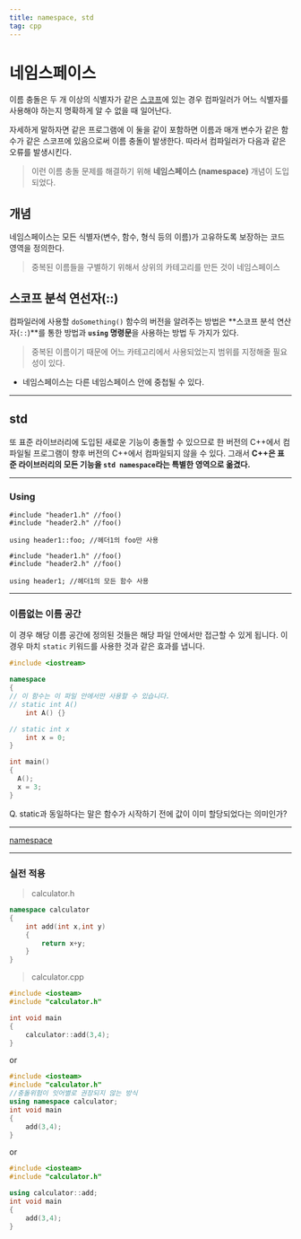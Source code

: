 ```yaml
---
title: namespace, std
tag: cpp
---
```




# 네임스페이스

이름 충돌은 두 개 이상의 식별자가 같은 [스코프](https://brunch.co.kr/@stdcpp/15)에 있는 경우 컴파일러가 어느 식별자를 사용해야 하는지 명확하게 알 수 없을 때 일어난다.

자세하게 말하자면 같은 프로그램에 이 둘을 같이 포함하면 이름과 매개 변수가 같은 함수가 같은 스코프에 있음으로써 이름 충돌이 발생한다. 따라서 컴파일러가 다음과 같은 오류를 발생시킨다.

> 이런 이름 충돌 문제를 해결하기 위해 **네임스페이스 (namespace)** 개념이 도입되었다.

## 개념

네임스페이스는 모든 식별자(변수, 함수, 형식 등의 이름)가 고유하도록 보장하는 코드 영역을 정의한다.

> 중복된 이름들을 구별하기 위해서 상위의 카테고리를 만든 것이 네임스페이스

## 스코프 분석 연선자(::)

컴파일러에 사용할 `doSomething()` 함수의 버전을 알려주는 방법은 **스코프 분석 연산자(`::`)**를 통한 방법과 **`using` 명령문**을 사용하는 방법 두 가지가 있다.

> 중복된 이름이기 때문에 어느 카테고리에서 사용되었는지 범위를 지정해줄 필요성이 있다.

+ 네임스페이스는 다른 네임스페이스 안에 중첩될 수 있다.



---

## std

또 표준 라이브러리에 도입된 새로운 기능이 충돌할 수 있으므로 한 버전의 C++에서 컴파일될 프로그램이 향후 버전의 C++에서 컴파일되지 않을 수 있다. 그래서 **C++은 표준 라이브러리의 모든 기능을 `std namespace`라는 특별한 영역으로 옮겼다.**

---

### Using

```
#include "header1.h" //foo()
#include "header2.h" //foo()

using header1::foo; //헤더1의 foo만 사용
```

```
#include "header1.h" //foo()
#include "header2.h" //foo()

using header1; //헤더1의 모든 함수 사용
```

---

### 이름없는 이름 공간

이 경우 해당 이름 공간에 정의된 것들은 해당 파일 안에서만 접근할 수 있게 됩니다. 이 경우 마치 `static` 키워드를 사용한 것과 같은 효과를 냅니다.

```cpp
#include <iostream>

namespace 
{
// 이 함수는 이 파일 안에서만 사용할 수 있습니다.
// static int A()
    int A() {} 

// static int x
	int x = 0;
}

int main() 
{
  A();
  x = 3;
}
```

Q. static과 동일하다는 말은 함수가 시작하기 전에 값이 이미 할당되었다는 의미인가?

---

[namespace](https://modoocode.com/136)

---

### 실전 적용

> calculator.h

```cpp
namespace calculator
{    
	int add(int x,int y)
	{
		return x+y;
	}
}
```



> calculator.cpp


```cpp
#include <iosteam>
#include "calculator.h"

int void main
{
	calculator::add(3,4);    
}
```

or

```cpp
#include <iosteam>
#include "calculator.h"
//충돌위험이 잇어별로 권장되지 않는 방식
using namespace calculator; 
int void main
{
	add(3,4);    
}
```

or

```cpp
#include <iosteam>
#include "calculator.h"

using calculator::add; 
int void main
{
	add(3,4);    
}
```

